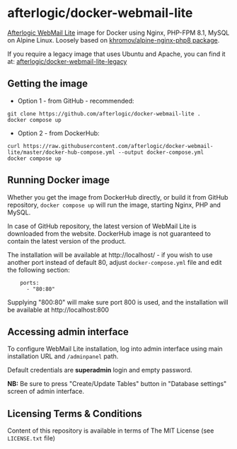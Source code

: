 afterlogic/docker-webmail-lite
==============================

[Afterlogic WebMail Lite](https://afterlogic.org/webmail-lite) image for Docker using Nginx, PHP-FPM 8.1, MySQL on Alpine Linux. Loosely based on [khromov/alpine-nginx-php8 package](https://github.com/khromov/alpine-nginx-php8).

If you require a legacy image that uses Ubuntu and Apache, you can find it at: [afterlogic/docker-webmail-lite-legacy](https://hub.docker.com/repository/docker/afterlogic/docker-webmail-lite-legacy)

Getting the image
-----------------

* Option 1 - from GitHub - recommended:

```
git clone https://github.com/afterlogic/docker-webmail-lite .
docker compose up
```

* Option 2 - from DockerHub:
	
```
curl https://raw.githubusercontent.com/afterlogic/docker-webmail-lite/master/docker-hub-compose.yml --output docker-compose.yml
docker compose up
```

Running Docker image
--------------------

Whether you get the image from DockerHub directly, or build it from GitHub repository, `docker compose up` will run the image, starting Nginx, PHP and MySQL. 

In case of GitHub repository, the latest version of WebMail Lite is downloaded from the website. DockerHub image is not guaranteed to contain the latest version of the product.

The installation will be available at http://localhost/ - if you wish to use another port instead of default 80, adjust `docker-compose.yml` file and edit the following section:

```
    ports:
      - "80:80"
```

Supplying "800:80" will make sure port 800 is used, and the installation will be available at http://localhost:800

Accessing admin interface
------------------------------

To configure WebMail Lite installation, log into admin interface using main installation URL and `/adminpanel` path.

Default credentials are **superadmin** login and empty password. 

**NB:** Be sure to press "Create/Update Tables" button in "Database settings" screen of admin interface.

Licensing Terms & Conditions
----------------------------

Content of this repository is available in terms of The MIT License (see `LICENSE.txt` file)
